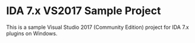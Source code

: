 #  IDA 7.x VS2017 Sample Project

This is a sample Visual Studio 2017 (Community Edition) project for IDA 7.x plugins on Windows.